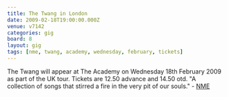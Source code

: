 ```yaml
---
title: The Twang in London
date: 2009-02-18T19:00:00.000Z
venue: v7142
categories: gig
board: 8
layout: gig
tags: [nme, twang, academy, wednesday, february, tickets]
---
```

The Twang will appear at The Academy on Wednesday 18th February 2009 as part of the UK tour. Tickets are 12.50 advance and 14.50 otd. "A collection of songs that stirred a fire in the very pit of our souls." - <a href="/wiki/nme">NME</a>